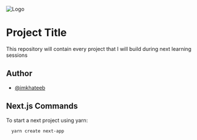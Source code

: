 
![Logo](https://github.com/jalbertsr/logo-badge-images/blob/master/img/rsz_nextjs.png?raw=true)


# Project Title

This repository will contain every project that I will build during next learning sessions




## Author

- [@imkhateeb](https://github.com/imkhateeb/)


## Next.js Commands

To start a next project using yarn:

```bash
  yarn create next-app
```

